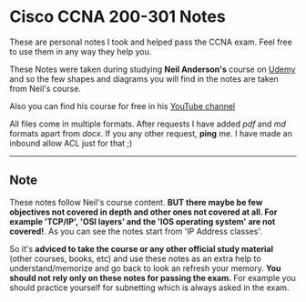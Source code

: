 # Cisco CCNA 200-301 Notes

These are personal notes I took and helped pass the CCNA exam. 
Feel free to use them in any way they help you.

These Notes were taken during studying **Neil Anderson's** course on [Udemy](https://www.udemy.com/course/ccna-complete/) and so the few shapes and diagrams you will find in the notes are taken from Neil's course.

Also you can find his course for free in his [YouTube channel](https://www.youtube.com/playlist?list=PLoL3y5BaIvw2heBYZd0MSUDsDtZRmbKJa)

All files come in multiple formats. After requests I have added *pdf* and *md* formats apart from *docx*. If you any other request, **ping** me. I have made an inbound allow ACL just for that ;)
***
## Note
These notes follow Neil's course content. __**BUT** there maybe be few objectives not covered in depth and other ones not covered at all. For example 'TCP/IP', 'OSI layers' and the 'IOS operating system' are not covered!__. As you can see the notes start from 'IP Address classes'. 

So it's __adviced to take the course or any other official study material__ (other courses, books, etc) and use these notes as an extra help to understand/memorize and go back to look an refresh your memory. __You should not rely only on these notes for passing the exam.__ For example you should practice yourself for subnetting which is always asked in the exam.